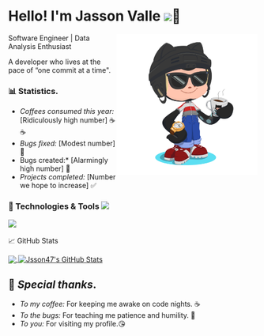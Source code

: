 <h1> Hello! I'm Jasson Valle <img src = "https://raw.githubusercontent.com/MartinHeinz/MartinHeinz/master/wave.gif" width = 30px>👀 </h1>
<p align='center'>
</p>

<img align="right" height="285" src="https://raw.githubusercontent.com/AhmedFathyDev/AhmedFathyDev/main/GitHub.png" alt="GitHub Octocat" />
Software Engineer | Data Analysis Enthusiast

A developer who lives at the pace of “one commit at a time".

### 📊 Statistics. 

- *Coffees consumed this year:* [Ridiculously high number] ☕ ☕  
- *Bugs fixed:* [Modest number] 🐞  
- Bugs created:* [Alarmingly high number] 🚨  
- *Projects completed:* [Number we hope to increase] ✅  


### 🔧 Technologies & Tools <img src = "https://media2.giphy.com/media/QssGEmpkyEOhBCb7e1/giphy.gif?cid=ecf05e47a0n3gi1bfqntqmob8g9aid1oyj2wr3ds3mg700bl&rid=giphy.gif" width = 32px>

<img src="https://skillicons.dev/icons?i=vscode,js,react,python,ts,html,css,tailwind,vite,nodejs,dotnet,php,mysql,mongodb,sqlserver,docker,git,github,azure,figma,md,kotlin,postman,jira" />

&#x1f4c8; GitHub Stats

<a href="https://github.com/Jsson47">
  <img align="center" src="https://github-readme-stats.vercel.app/api/top-langs/?username=Jsson47&hide=java,html,tex&title_color=ffffff&text_color=c9cacc&icon_color=2bbc8a&bg_color=1d1f21&langs_count=3" />
</a>
<a href="https://github.com/Jsson47">
  <img align="center" src="https://github-readme-stats.vercel.app/api?username=Jsson47&show_icons=true)&line_height=27&count_private=true&title_color=ffffff&text_color=c9cacc&icon_color=2bbc8a&bg_color=1d1f21" alt="Jsson47's GitHub Stats" />
</a>

## 🙏 *Special thanks*.

- *To my coffee:* For keeping me awake on code nights. ☕  
- *To the bugs:* For teaching me patience and humility. 🐛  
- *To you:* For visiting my profile.😘
